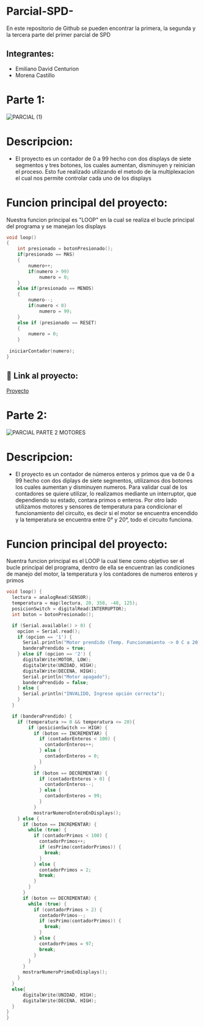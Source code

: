 # Parcial-SPD-
En este repositorio de Github se pueden encontrar la primera, la segunda y la tercera parte del primer parcial de SPD

## Integrantes: 
- Emiliano David Centurion
- Morena Castillo

# Parte 1: 

![PARCIAL (1)](https://github.com/Emuardo/Parcial-SPD-/assets/107709876/8dd4c809-1f01-46ee-9358-a1c972241b2a)


# Descripcion: 

- El proyecto es un contador de 0 a 99 hecho con dos displays de siete segmentos y tres botones, los cuales aumentan, disminuyen y reinician el proceso. Esto fue realizado utilizando el metodo de la multiplexacion el cual nos permite controlar cada uno de los displays

# Funcion principal del proyecto:

Nuestra funcion principal es "LOOP" en la cual se realiza el bucle principal del programa y se manejan los displays

~~~ C
void loop() 
{
    int presionado = botonPresionado();
    if(presionado == MAS) 
    {
        numero++;
        if(numero > 99)
            numero = 0;
    } 
    else if(presionado == MENOS) 
    {
        numero--;
        if(numero < 0)
            numero = 99;
    } 
    else if (presionado == RESET) 
    {
        numero = 0;
    }
  
 iniciarContador(numero);
}
~~~

## :robot: Link al proyecto:

 [Proyecto](https://www.tinkercad.com/things/211oPD8WYyH?sharecode=1s2QrgWYPXN5x4lo-f2UwmFbJqnRB6irPszFoTnPOPA)

# Parte 2:

 ![PARCIAL PARTE 2 MOTORES](https://github.com/Emuardo/Parcial-SPD-/assets/107709876/1fb6b24f-8fd8-475c-9315-2788177c8b54)

# Descripcion:

 - El proyecto es un contador de números enteros y primos que va de 0 a 99  hecho con dos diplays de siete segmentos, utilizamos dos botones los cuales aumentan y disminuyen numeros. Para validar cual de los contadores se quiere utilizar, lo realizamos mediante un interruptor, que dependiendo su estado, contara primos o enteros.
Por otro lado utilizamos motores y sensores de temperatura para condicionar el funcionamiento del circuito, es decir si el motor se encuentra encendido y la temperatura se encuentra entre 0° y 20°, todo el circuito funciona.

# Funcion principal del proyecto:

Nuentra funcion principal es el LOOP la cual tiene como objetivo ser el bucle principal del programa, dentro de ella se encuentran las condiciones de manejo del motor, la temperatura y los contadores de numeros enteros y primos

~~~ C
void loop() {
  lectura = analogRead(SENSOR);
  temperatura = map(lectura, 20, 358, -40, 125);
  posicionSwitch = digitalRead(INTERRUPTOR);
  int boton = botonPresionado();

  if (Serial.available() > 0) {
    opcion = Serial.read();
    if (opcion == '1') {
      Serial.println("Motor prendido (Temp. Funcionamiento -> 0 C a 20 C)");
      banderaPrendido = true;
    } else if (opcion == '2') {
      digitalWrite(MOTOR, LOW);
      digitalWrite(UNIDAD, HIGH);
      digitalWrite(DECENA, HIGH);
      Serial.println("Motor apagado");
      banderaPrendido = false;
    } else {
      Serial.println("INVALIDO, Ingrese opción correcta");
    }
  }

  if (banderaPrendido) {
    if (temperatura >= 0 && temperatura <= 20){
        if (posicionSwitch == HIGH) {
          if (boton == INCREMENTAR) {
            if (contadorEnteros < 100) {
              contadorEnteros++;
            } else {
              contadorEnteros = 0;
            }
          }
          if (boton == DECREMENTAR) {
            if (contadorEnteros > 0) {
              contadorEnteros--;
            } else {
              contadorEnteros = 99;
            }
          }
          mostrarNumeroEnteroEnDisplays();
    } else {
      if (boton == INCREMENTAR) {
        while (true) {
          if (contadorPrimos < 100) {
            contadorPrimos++;
            if (esPrimo(contadorPrimos)) {
              break;
            }
          } else {
            contadorPrimos = 2;
            break;
          }
        }
      }
      if (boton == DECREMENTAR) {
        while (true) {
          if (contadorPrimos > 2) {
            contadorPrimos--;
            if (esPrimo(contadorPrimos)) {
              break;
            }
          } else {
            contadorPrimos = 97;
            break;
          }
        }
      }
      mostrarNumeroPrimoEnDisplays();
    }
  }
  else{
      digitalWrite(UNIDAD, HIGH);
      digitalWrite(DECENA, HIGH);
  }
}
}

~~~
